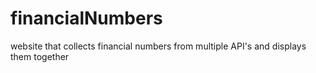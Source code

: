 # financialNumbers
website that collects financial numbers from multiple API's and displays them together
